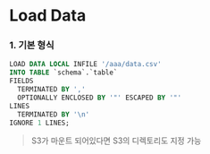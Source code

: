 Load Data
===

### 1. 기본 형식
```sql
LOAD DATA LOCAL INFILE '/aaa/data.csv'
INTO TABLE `schema`.`table`
FIELDS
  TERMINATED BY ','
  OPTIONALLY ENCLOSED BY '"' ESCAPED BY '"'
LINES
  TERMINATED BY '\n'
IGNORE 1 LINES;
```
>S3가 마운트 되어있다면 S3의 디렉토리도 지정 가능

